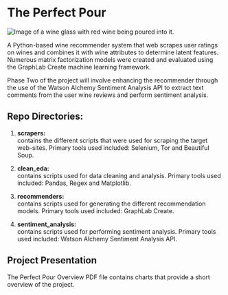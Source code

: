 # The Perfect Pour  
![Image of a wine glass with red wine being poured into it.](https://github.com/bobmickus/perfectpour/wine_pour.jpg)

A Python-based wine recommender system that web scrapes user ratings on wines and combines it with wine attributes to determine latent features. Numerous matrix factorization models were created and evaluated using the GraphLab Create machine learning framework.

Phase Two of the project will involve enhancing the recommender through the use of the Watson Alchemy Sentiment Analysis API to extract text comments from the user wine reviews and perform sentiment analysis.

## Repo Directories:

1. <b>scrapers:</b> <br>contains the different scripts that were used for scraping the target web-sites. Primary tools used included:  Selenium, Tor and Beautiful Soup.

2. <b>clean_eda:</b> <br>contains scripts used for data cleaning and analysis.  Primary tools used included:  Pandas, Regex and Matplotlib.

3. <b>recommenders:</b> <br>contains scripts used for generating the different recommendation models. Primary tools used included:  GraphLab Create.

4. <b>sentiment_analysis:</b> <br>contains scripts used for performing sentiment analysis. Primary tools used included:  Watson Alchemy Sentiment Analysis API.




## Project Presentation
The Perfect Pour Overview PDF file contains charts that provide a short overview of the project.
